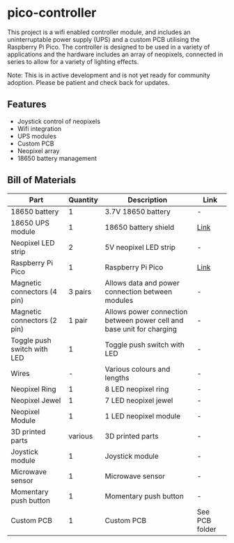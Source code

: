 # pico-controller

This project is a wifi enabled controller module, and includes an uninterruptable power supply (UPS) and a custom PCB utilising the Raspberry Pi Pico. 
The controller is designed to be used in a variety of applications and the hardware includes an array of neopixels, connected in series to allow for a variety of lighting effects.

Note: This is in active development and is not yet ready for community adoption. Please be patient and check back for updates.

## Features

- Joystick control of neopixels
- Wifi integration
- UPS modules
- Custom PCB
- Neopixel array
- 18650 battery management


## Bill of Materials

| Part | Quantity | Description | Link |
| --- | --- | --- | --- |
| 18650 battery | 1 | 3.7V 18650 battery | - |
| 18650 UPS module | 1 | 18650 battery shield | [Link](https://www.wildware.net/products/18650-battery-shield) |
| Neopixel LED strip | 2 | 5V neopixel LED strip | - |
| Raspberry Pi Pico | 1 | Raspberry Pi Pico | [Link](https://www.raspberrypi.org/products/raspberry-pi-pico/) |
| Magnetic connectors (4 pin) | 3 pairs | Allows data and power connection between modules | - |
| Magnetic connectors (2 pin) | 1 pair | Allows power connection between power cell and base unit for charging | - |
| Toggle push switch with LED | 1 | Toggle push switch with LED | - |
| Wires | - | Various colours and lengths | - |
| Neopixel Ring | 1 | 8 LED neopixel ring | - |
| Neopixel Jewel | 1 | 7 LED neopixel jewel | - |
| Neopixel Module | 1 | 1 LED neopixel module | - |
| 3D printed parts | various | 3D printed parts | - |
| Joystick module | 1 | Joystick module | - |
| Microwave sensor | 1 | Microwave sensor | - |
| Momentary push button | 1 | Momentary push button | - |
| Custom PCB | 1 | Custom PCB | See PCB folder |
